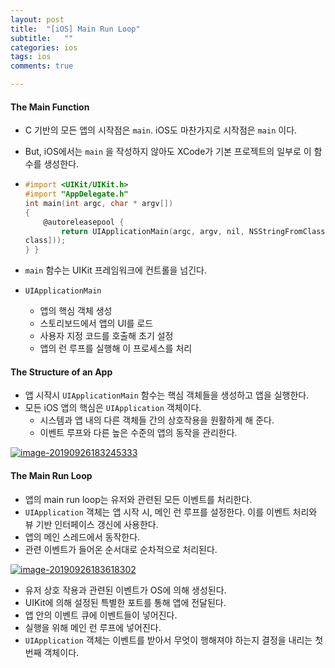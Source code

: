 ```yaml
---
layout: post
title:  "[iOS] Main Run Loop"
subtitle:   ""
categories: ios
tags: ios
comments: true

---
```




#### The Main Function

- C 기반의 모든 앱의 시작점은 `main`. iOS도 마찬가지로 시작점은 `main` 이다.

- But, iOS에서는 `main` 을 작성하지 않아도 XCode가 기본 프로젝트의 일부로 이 함수를 생성한다.

- ```objective-c
  #import <UIKit/UIKit.h>
  #import "AppDelegate.h"
  int main(int argc, char * argv[])
  {
      @autoreleasepool {
          return UIApplicationMain(argc, argv, nil, NSStringFromClass([AppDelegate
  class]));
  } }
  ```

- `main` 함수는 UIKit 프레임워크에 컨트롤을 넘긴다.

- `UIApplicationMain`

  - 앱의 핵심 객체 생성
  - 스토리보드에서 앱의 UI를 로드
  - 사용자 지정 코드를 호출해 초기 설정
  - 앱의 런 루프를 실행해 이 프로세스를 처리

#### The Structure of an App

- 앱 시작시  `UIApplicationMain` 함수는 핵심 객체들을 생성하고 앱을 실행한다.
- 모든 iOS 앱의 핵심은 `UIApplication` 객체이다.
  - 시스템과 앱 내의 다른 객체들 간의 상호작용을 원활하게 해 준다.
  - 이벤트 루프와 다른 높은 수준의 앱의 동작을 관리한다.

[![image-20190926183245333](https://camo.githubusercontent.com/82197afbf2c4949a5664c770683e88717711a571/68747470733a2f2f747661312e73696e61696d672e636e2f6c617267652f30303679386d4e3667793167376431773678696e756a333133333075306167662e6a7067)](https://camo.githubusercontent.com/82197afbf2c4949a5664c770683e88717711a571/68747470733a2f2f747661312e73696e61696d672e636e2f6c617267652f30303679386d4e3667793167376431773678696e756a333133333075306167662e6a7067)

#### The Main Run Loop

- 앱의 main run loop는 유저와 관련된 모든 이벤트를 처리한다.
- `UIApplication` 객체는 앱 시작 시, 메인 런 루프를 설정한다. 이를 이벤트 처리와 뷰 기반 인터페이스 갱신에 사용한다.
- 앱의 메인 스레드에서 동작한다.
- 관련 이벤트가 들어온 순서대로 순차적으로 처리된다.

[![image-20190926183618302](https://camo.githubusercontent.com/1bb98c54266789952c34cdfc26bafa56285554bd/68747470733a2f2f747661312e73696e61696d672e636e2f6c617267652f30303679386d4e36677931673764323031657634706a3331616e307530307a6d2e6a7067)](https://camo.githubusercontent.com/1bb98c54266789952c34cdfc26bafa56285554bd/68747470733a2f2f747661312e73696e61696d672e636e2f6c617267652f30303679386d4e36677931673764323031657634706a3331616e307530307a6d2e6a7067)

- 유저 상호 작용과 관련된 이벤트가 OS에 의해 생성된다.
- UIKit에 의해 설정된 특별한 포트를 통해 앱에 전달된다.
- 앱 안의 이벤트 큐에 이벤트들이 넣어진다.
- 실행을 위해 메인 런 루프에 넣어진다.
- `UIApplication` 객체는 이벤트를 받아서 무엇이 행해져야 하는지 결정을 내리는 첫번째 객체이다.